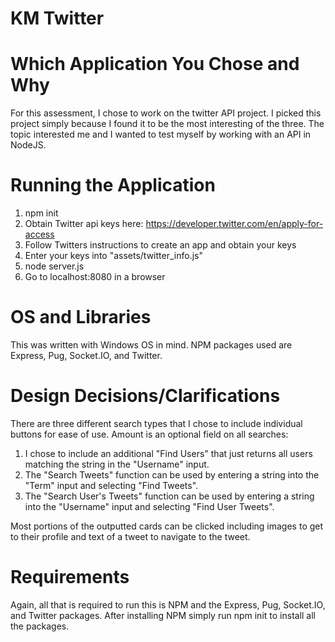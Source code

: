 # KM Twitter

# Which Application You Chose and Why
For this assessment, I chose to work on the twitter API project. I picked this project simply because I found it to be the most interesting of the three. The topic interested me and I wanted to test myself by working with an API in NodeJS.

# Running the Application
1. npm init
2. Obtain Twitter api keys here: https://developer.twitter.com/en/apply-for-access
3. Follow Twitters instructions to create an app and obtain your keys
4. Enter your keys into "assets/twitter_info.js"
5. node server.js
6. Go to localhost:8080 in a browser

# OS and Libraries
This was written with Windows OS in mind. NPM packages used are Express, Pug, Socket.IO, and Twitter.

# Design Decisions/Clarifications
There are three different search types that I chose to include individual buttons for ease of use. Amount is an optional field on all searches:
1. I chose to include an additional "Find Users" that just returns all users matching the string in the "Username" input.
2. The "Search Tweets" function can be used by entering a string into the "Term" input and selecting "Find Tweets".
3. The "Search User's Tweets" function can be used by entering a string into the "Username" input and selecting "Find User Tweets".

Most portions of the outputted cards can be clicked including images to get to their profile and text of a tweet to navigate to the tweet.

# Requirements
Again, all that is required to run this is NPM and the Express, Pug, Socket.IO, and Twitter packages. After installing NPM simply run npm init to install all the packages.
